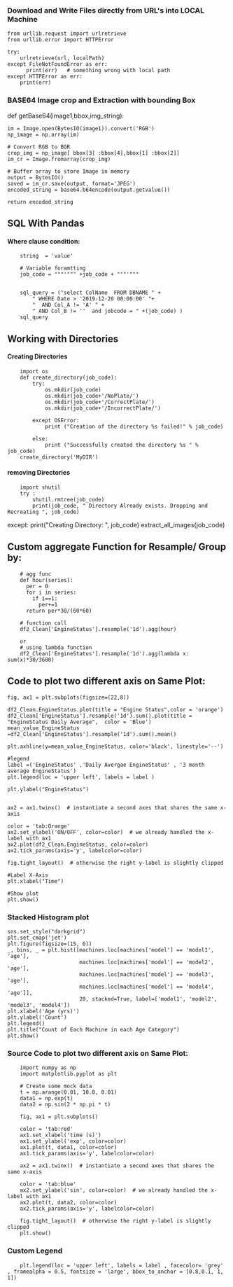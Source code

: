 
### Download and Write Files directly from URL's into LOCAL Machine

    from urllib.request import urlretrieve
    from urllib.error import HTTPError
    
    try:
        urlretrieve(url, localPath)
    except FileNotFoundError as err:
          print(err)   # something wrong with local path
    except HTTPError as err:
        print(err) 

### BASE64 Image crop and Extraction with bounding Box
def getBase64(image1,bbox,img_string):

    im = Image.open(BytesIO(image1)).convert('RGB')
    np_image = np.array(im)

    # Convert RGB to BGR
    crop_img = np_image[ bbox[3] :bbox[4],bbox[1] :bbox[2]]
    im_cr = Image.fromarray(crop_img)
    
    # Buffer array to store Image in memory
    output = BytesIO()
    saved = im_cr.save(output, format='JPEG')
    encoded_string = base64.b64encode(output.getvalue())

    return encoded_string


## SQL With Pandas

#### Where clause condition: 
        string  = 'value'
        
        # Variable foramtting
        job_code = """'""" +job_code + """'"""


        sql_query = ("select ColName  FROM DBNAME " +
            " WHERE Date > '2019-12-20 00:00:00' "+
            "  AND Col_A != 'A' " +
            " AND Col_B != ''  and jobcode = " +(job_code) )
        sql_query



## Working with Directories

#### Creating Directories
        import os
        def create_directory(job_code):
            try:
                os.mkdir(job_code)
                os.mkdir(job_code+'/NoPlate/')
                os.mkdir(job_code+'/CorrectPlate/')
                os.mkdir(job_code+'/IncorrectPlate/')

            except OSError:
                print ("Creation of the directory %s failed!" % job_code)

            else:
                print ("Successfully created the directory %s " % job_code)
        create_directory('MyDIR')


#### removing Directories
        import shutil
        try :
            shutil.rmtree(job_code)
            print(job_code, " Directory Already exists. Dropping and Recreating ", job_code)


except:
    print("Creating Directory: ", job_code)
    extract_all_images(job_code)


## Custom aggregate Function for Resample/ Group by:
        # agg func
        def hour(series):
          per = 0
          for i in series:
            if i==1:
              per+=1
          return per*30/(60*60)
        
        # function call
        df2_Clean['EngineStatus'].resample('1d').agg(hour)
        
        or
        # using lambda function
        df2_Clean['EngineStatus'].resample('1d').agg(lambda x: sum(x)*30/3600)

## Code to plot two different axis on Same Plot:

    fig, ax1 = plt.subplots(figsize=(22,8))

    df2_Clean.EngineStatus.plot(title = "Engine Status",color = 'orange')
    df2_Clean['EngineStatus'].resample('1d').sum().plot(title = "EngineStatus Daily Average",  color = 'Blue')
    mean_value_EngineStatus =df2_Clean['EngineStatus'].resample('1d').sum().mean()

    plt.axhline(y=mean_value_EngineStatus, color='black', linestyle='--')

    #legend
    label =('EngineStatus' ,'Daily Avergae EngineStatus' , '3 month average EngineStatus')
    plt.legend(loc = 'upper left', labels = label )

    plt.ylabel("EngineStatus")


    ax2 = ax1.twinx()  # instantiate a second axes that shares the same x-axis

    color = 'tab:Orange'
    ax2.set_ylabel('ON/OFF', color=color)  # we already handled the x-label with ax1
    ax2.plot(df2_Clean.EngineStatus, color=color)
    ax2.tick_params(axis='y', labelcolor=color)

    fig.tight_layout()  # otherwise the right y-label is slightly clipped

    #Label X-Axis
    plt.xlabel("Time")

    #Show plot
    plt.show()

### Stacked Histogram plot

    sns.set_style("darkgrid")
    plt.set_cmap('jet')
    plt.figure(figsize=(15, 6))
    _, bins, _ = plt.hist([machines.loc[machines['model'] == 'model1', 'age'],
                           machines.loc[machines['model'] == 'model2', 'age'],
                           machines.loc[machines['model'] == 'model3', 'age'],
                           machines.loc[machines['model'] == 'model4', 'age']],
                           20, stacked=True, label=['model1', 'model2', 'model3', 'model4'])
    plt.xlabel('Age (yrs)')
    plt.ylabel('Count')
    plt.legend()
    plt.title("Count of Each Machine in each Age Category")
    plt.show()

### Source Code to plot two different axis on Same Plot:

        import numpy as np
        import matplotlib.pyplot as plt

        # Create some mock data
        t = np.arange(0.01, 10.0, 0.01)
        data1 = np.exp(t)
        data2 = np.sin(2 * np.pi * t)

        fig, ax1 = plt.subplots()

        color = 'tab:red'
        ax1.set_xlabel('time (s)')
        ax1.set_ylabel('exp', color=color)
        ax1.plot(t, data1, color=color)
        ax1.tick_params(axis='y', labelcolor=color)

        ax2 = ax1.twinx()  # instantiate a second axes that shares the same x-axis

        color = 'tab:blue'
        ax2.set_ylabel('sin', color=color)  # we already handled the x-label with ax1
        ax2.plot(t, data2, color=color)
        ax2.tick_params(axis='y', labelcolor=color)

        fig.tight_layout()  # otherwise the right y-label is slightly clipped
        plt.show()
        
        
### Custom Legend 
        plt.legend(loc = 'upper left', labels = label , facecolor= 'grey' , framealpha = 0.5, fontsize = 'large', bbox_to_anchor = [0.8,0.1, 1, 1])
